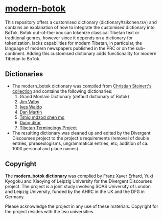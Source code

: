 # [modern-botok](https://github.com/Divergent-Discourses/modern-botok)
This repository offers a customised dictionary (dictionary/tsikchen.tsv) and contains an explanation of how to integrate the customised dictionary into BoTok.
Botok out-of-the-box can tokenize classical Tibetan text or traditional genres, however since it depends on a dictionary for tokenization, lacks capabilities for modern Tibetan, in particular, the language of modern newspapers published in the PRC or on the sub-continent. Adding this customised dictionary adds functionality for modern Tibetan to BoTok.

## Dictionaries 
- The modern_botok dictionary was compiled from [Christian Steinert's collection](https://github.com/christiansteinert/tibetan-dictionary/tree/master/_input/dictionaries/public) and contains the following dictionaries: 
  1. Grand Monlam Dictionary (default dictionary of Botok)
  2. [Jim Valby](https://github.com/christiansteinert/tibetan-dictionary/blob/master/_input/dictionaries/public/07-JimValby)
  2. [Ives Waldo](https://github.com/christiansteinert/tibetan-dictionary/blob/master/_input/dictionaries/public/08-IvesWaldo)
  3. [Dan Martin](https://github.com/christiansteinert/tibetan-dictionary/blob/master/_input/dictionaries/public/09-DanMartin)
  4. [Tshig mdzod chen mo](https://github.com/christiansteinert/tibetan-dictionary/blob/master/_input/dictionaries/public/25-tshig-mdzod-chen-mo-Tib)
  5. [Dung dkar](https://github.com/christiansteinert/tibetan-dictionary/blob/master/_input/dictionaries/public/34-dung-dkar-tshig-mdzod-chen-mo-Tib)
  6. [Tibetan Terminology Project](https://github.com/christiansteinert/tibetan-dictionary/blob/master/_input/dictionaries/public/48-TibTermProject
)
- The resulting dictionary was cleaned up and edited by the Divergent Discourses project to the project's requirements (removal of double entries, phraseologisms, ungrammatical entries, etc; addition of ca. 1000 personal and place names)

## Copyright
The **modern_botok dictionary** was complied by Franz Xaver Erhard, Yuki Kyogoku and Xiaoying of Leipzig University for the Divergent Discourses project. The project is a joint study involving SOAS University of London and Leipzig University, funded by the AHRC in the UK and the DFG in Germany.

Please acknowledge the project in any use of these materials. Copyright for the project resides with the two universities.
